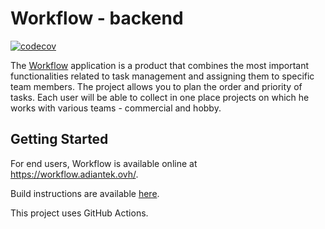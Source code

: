 # Workflow - backend

[![codecov](https://codecov.io/gh/SamPanDonte/workflow/branch/master/graph/badge.svg?token=NMNV4JXROB)](https://codecov.io/gh/SamPanDonte/workflow)

The [Workflow](https://workflow.adiantek.ovh/) application is a product that combines the most important functionalities related to task management and assigning them to specific team members. The project allows you to plan the order and priority of tasks. Each user will be able to collect in one place projects on which he works with various teams - commercial and hobby.

## Getting Started

For end users, Workflow is available online at https://workflow.adiantek.ovh/.

Build instructions are available [here](BUILDING.md).

This project uses GitHub Actions.